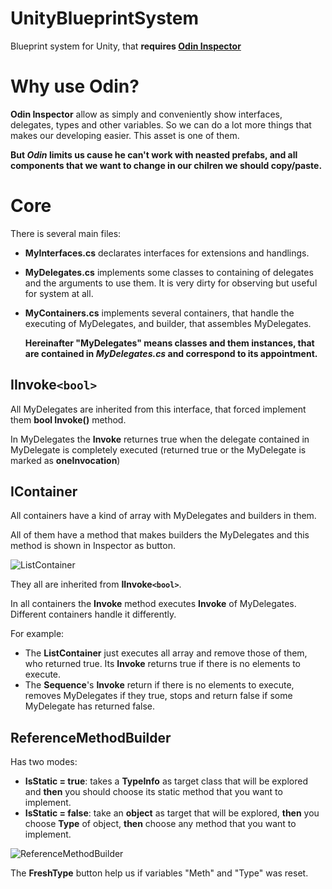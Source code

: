 # UnityBlueprintSystem
Blueprint system for Unity, that **requires [Odin Inspector](https://odininspector.com)**

# Why use Odin?
  **Odin Inspector** allow as simply and conveniently show interfaces, delegates, types and other variables. So we can do a lot more things that makes our developing easier. This asset is one of them.
  
  **But *Odin* limits us cause he can't work with neasted prefabs, and all components that we want to change in our chilren we should copy/paste.**
  
# Core
  There is several main files:
* **MyInterfaces.cs** declarates interfaces for extensions and handlings.
* **MyDelegates.cs** implements some classes to containing of delegates and the arguments to use them. It is very dirty for observing but useful for system at all.
* **MyContainers.cs** implements several containers, that handle the executing of MyDelegates, and builder, that assembles MyDelegates.
  
  **Hereinafter "MyDelegates" means classes and them instances, that are contained in *MyDelegates.cs* and correspond to its appointment.**

## IInvoke`<bool>`
  
  All MyDelegates are inherited from this interface, that forced implement them **bool Invoke()** method.
  
  In MyDelegates the **Invoke** returnes true when the delegate contained in MyDelegate is completely executed (returned true or the MyDelegate is marked as **oneInvocation**)
  
## IContainer
  All containers have a kind of array with MyDelegates and builders in them. 
  
  All of them have a method that makes builders the MyDelegates and this method is shown in Inspector as button. 
  
  ![ListContainer](https://github.com/nsgbcz/UnityBlueprintSystem/blob/master/Screens/ListContainer.jpg)
  
  They all are inherited from **IInvoke`<bool>`**. 
  
  In all containers the **Invoke** method executes **Invoke** of MyDelegates. Different containers handle it differently. 
  
  For example: 
  * The **ListContainer** just executes all array and remove those of them, who returned true. Its **Invoke** returns true if there is no elements to execute.
  * The **Sequence**'s **Invoke** return if there is no elements to execute, removes MyDelegates if they true, stops and return false if some MyDelegate has returned false.
  
## ReferenceMethodBuilder
  Has two modes:
  * **IsStatic = true**: takes a **TypeInfo** as target class that will be explored and **then** you should choose its static method that you want to implement.
  * **IsStatic = false**: take an **object** as target that will be explored, **then** you choose **Type** of object, **then** choose any method that you want to implement.
  
  ![ReferenceMethodBuilder](https://github.com/nsgbcz/UnityBlueprintSystem/blob/master/Screens/ReferenceMethodBuilder.png)
  
  The **FreshType** button help us if variables "Meth" and "Type" was reset.
  
